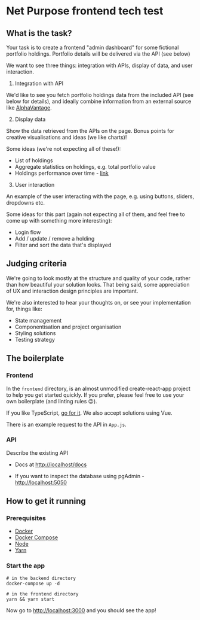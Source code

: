 # Net Purpose frontend tech test

## What is the task?

Your task is to create a frontend "admin dashboard" for some fictional portfolio holdings. Portfolio details will be delivered via the API (see below)

We want to see three things: integration with APIs, display of data, and user interaction.

1. Integration with API

We'd like to see you fetch portfolio holdings data from the included API (see below for details), and ideally combine information from an external source like [AlphaVantage](https://www.alphavantage.co/).

2. Display data

Show the data retrieved from the APIs on the page. Bonus points for creative visualisations and ideas (we like charts)!

Some ideas (we're not expecting all of these!):

- List of holdings
- Aggregate statistics on holdings, e.g. total portfolio value
- Holdings performance over time - [link](https://www.alphavantage.co/documentation/#time-series-data)

3.  User interaction

An example of the user interacting with the page, e.g. using buttons, sliders, dropdowns etc.

Some ideas for this part (again not expecting all of them, and feel free to come up with something more interesting):

- Login flow
- Add / update / remove a holding
- Filter and sort the data that's displayed

## Judging criteria

We're going to look mostly at the structure and quality of your code, rather than how beautiful your solution looks. That being said, some appreciation of UX and interaction design principles are important.

We're also interested to hear your thoughts on, or see your implementation for, things like:

- State management
- Componentisation and project organisation
- Styling solutions
- Testing strategy

## The boilerplate

### Frontend

In the `frontend` directory, is an almost unmodified create-react-app project to help you get started quickly. If you prefer, please feel free to use your own boilerplate (and linting rules 😉).

If you like TypeScript, [go for it](https://create-react-app.dev/docs/adding-typescript/). We also accept solutions using Vue.

There is an example request to the API in `App.js`.

### API

Describe the existing API

- Docs at [http://localhost/docs](http://localhost/docs)

- If you want to inspect the database using pgAdmin - [http://localhost:5050](http://localhost:5050/)

## How to get it running

### Prerequisites

- [Docker](https://www.docker.com/)
- [Docker Compose](https://docs.docker.com/compose/install/)
- [Node](https://nodejs.org/en/)
- [Yarn](https://yarnpkg.com/getting-started/install)

### Start the app

```
# in the backend directory
docker-compose up -d

# in the frontend directory
yarn && yarn start
```

Now go to [http://localhost:3000](http://localhost:3000) and you should see the app!
